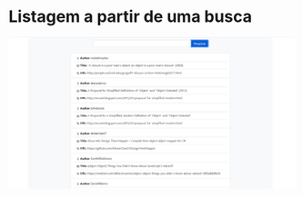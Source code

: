 # Listagem a partir de uma busca

<p align="center">
  <img src="../assets/lista-livro.png" alt="Lista de Livros" style="margin: 0 auto;">
</p>
